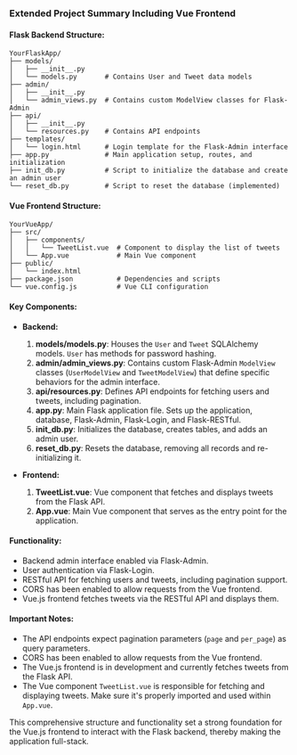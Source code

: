 ### Extended Project Summary Including Vue Frontend

#### Flask Backend Structure:

```
YourFlaskApp/
├── models/
│   ├── __init__.py
│   └── models.py       # Contains User and Tweet data models
├── admin/
│   ├── __init__.py
│   └── admin_views.py  # Contains custom ModelView classes for Flask-Admin
├── api/
│   ├── __init__.py
│   └── resources.py    # Contains API endpoints
├── templates/
│   └── login.html      # Login template for the Flask-Admin interface
├── app.py              # Main application setup, routes, and initialization
├── init_db.py          # Script to initialize the database and create an admin user
└── reset_db.py         # Script to reset the database (implemented)
```

#### Vue Frontend Structure:

```
YourVueApp/
├── src/
│   ├── components/
│   │   └── TweetList.vue  # Component to display the list of tweets
│   └── App.vue            # Main Vue component
├── public/
│   └── index.html
├── package.json           # Dependencies and scripts
└── vue.config.js          # Vue CLI configuration
```

#### Key Components:

- **Backend:**
  1. **models/models.py**: Houses the `User` and `Tweet` SQLAlchemy models. `User` has methods for password hashing.
  2. **admin/admin_views.py**: Contains custom Flask-Admin `ModelView` classes (`UserModelView` and `TweetModelView`) that define specific behaviors for the admin interface.
  3. **api/resources.py**: Defines API endpoints for fetching users and tweets, including pagination.
  4. **app.py**: Main Flask application file. Sets up the application, database, Flask-Admin, Flask-Login, and Flask-RESTful.
  5. **init_db.py**: Initializes the database, creates tables, and adds an admin user.
  6. **reset_db.py**: Resets the database, removing all records and re-initializing it.

- **Frontend:**
  1. **TweetList.vue**: Vue component that fetches and displays tweets from the Flask API.
  2. **App.vue**: Main Vue component that serves as the entry point for the application.

#### Functionality:

- Backend admin interface enabled via Flask-Admin.
- User authentication via Flask-Login.
- RESTful API for fetching users and tweets, including pagination support.
- CORS has been enabled to allow requests from the Vue frontend.
- Vue.js frontend fetches tweets via the RESTful API and displays them.

#### Important Notes:

- The API endpoints expect pagination parameters (`page` and `per_page`) as query parameters.
- CORS has been enabled to allow requests from the Vue frontend.
- The Vue.js frontend is in development and currently fetches tweets from the Flask API.
- The Vue component `TweetList.vue` is responsible for fetching and displaying tweets. Make sure it's properly imported and used within `App.vue`.

This comprehensive structure and functionality set a strong foundation for the Vue.js frontend to interact with the Flask backend, thereby making the application full-stack.